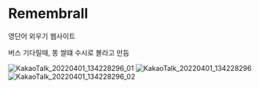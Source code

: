 # Remembrall
영단어 외우기 웹사이트

버스 기다릴때, 똥 쌀떄 수시로 볼라고 만듬

![KakaoTalk_20220401_134228296_01](https://user-images.githubusercontent.com/65907318/161196292-31ad6606-dc06-4d7d-9d4c-6516997689ca.jpg)
![KakaoTalk_20220401_134228296](https://user-images.githubusercontent.com/65907318/161196285-8cf2dbbd-34a2-40b8-a95d-2d9509eb98ec.jpg)
![KakaoTalk_20220401_134228296_02](https://user-images.githubusercontent.com/65907318/161196293-61a7bd39-7582-4321-9d5a-486a82778355.jpg)
